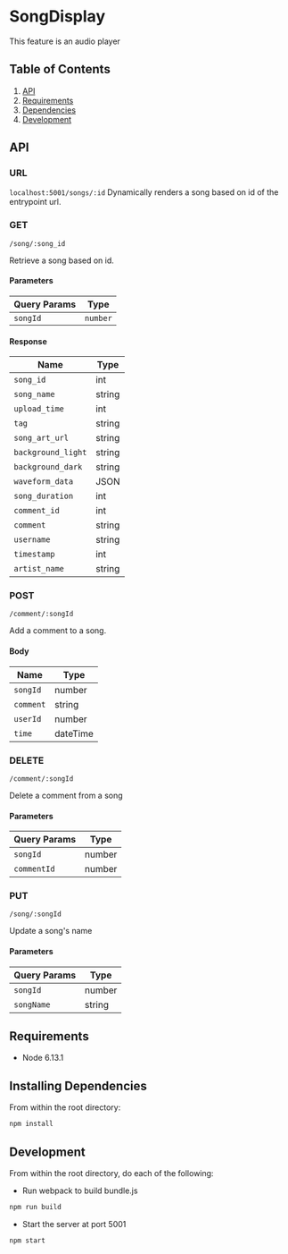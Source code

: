 # SongDisplay

This feature is an audio player 

## Table of Contents

1. [API](#API)
1. [Requirements](#requirements)
1. [Dependencies](#installing)
1. [Development](#development)

## API
### URL
`localhost:5001/songs/:id`
Dynamically renders a song based on id of the entrypoint url.

### GET
`/song/:song_id`

Retrieve a song based on id.

#### Parameters

| Query Params| Type |
| ----------- | ----------- |
| `songId` | `number` |

#### Response

| Name | Type |
| ----------- | ----------- |
| `song_id` | int |
| `song_name` | string |
| `upload_time` | int |
| `tag` | string |
| `song_art_url` | string |
| `background_light` | string |
| `background_dark` | string |
| `waveform_data` | JSON |
| `song_duration` | int|
| `comment_id` | int |
| `comment` | string |
| `username` | string |
| `timestamp` | int |
| `artist_name` | string |


### POST
`/comment/:songId`

Add a comment to a song.

#### Body

| Name | Type |
| ----------- | ----------- |
| `songId` | number |
| `comment` | string |
| `userId` | number |
| `time` | dateTime |



### DELETE
`/comment/:songId`

Delete a comment from a song

#### Parameters

| Query Params| Type |
| ----------- | ----------- |
| `songId` | number |
| `commentId` | number |



### PUT
`/song/:songId`

Update a song's name

#### Parameters

| Query Params| Type |
| ----------- | ----------- |
| `songId` | number |
| `songName` | string |


## Requirements

- Node 6.13.1

## Installing Dependencies

From within the root directory:

```sh
npm install
```

## Development

From within the root directory, do each of the following:

- Run webpack to build bundle.js
```sh
npm run build
```
- Start the server at port 5001
```sh
npm start
```

